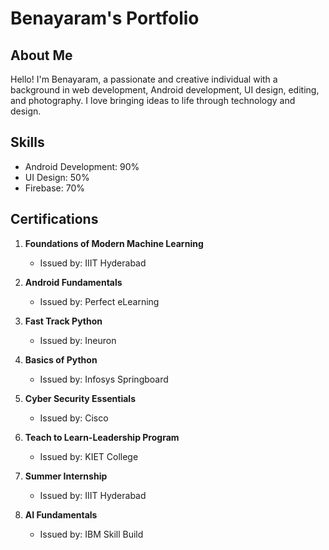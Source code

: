 
# Benayaram's Portfolio

## About Me

Hello! I'm Benayaram, a passionate and creative individual with a background in web development, Android development, UI design, editing, and photography. I love bringing ideas to life through technology and design.

## Skills

- Android Development: 90%
- UI Design: 50%
- Firebase: 70%

## Certifications

1. **Foundations of Modern Machine Learning**
   - Issued by: IIIT Hyderabad

2. **Android Fundamentals**
   - Issued by: Perfect eLearning

3. **Fast Track Python**
   - Issued by: Ineuron

4. **Basics of Python**
   - Issued by: Infosys Springboard

5. **Cyber Security Essentials**
   - Issued by: Cisco

6. **Teach to Learn-Leadership Program**
   - Issued by: KIET College

7. **Summer Internship**
   - Issued by: IIIT Hyderabad

8. **AI Fundamentals**
   - Issued by: IBM Skill Build

